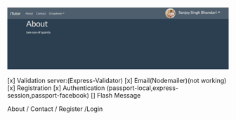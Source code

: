 ![git hub ](https://github.com/thisismrsanjay/template-facebook-local/blob/master/Capture.PNG)

[x] Validation server:(Express-Validator)
[x] Email(Nodemailer)(not working)
[x] Registration 
[x] Authentication (passport-local,express-session,passport-facebook) 
[] Flash Message

About / Contact / Register /Login